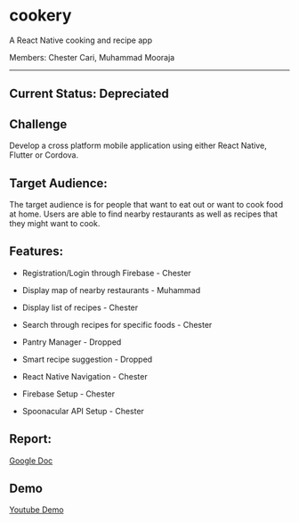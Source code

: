 # cookery

A React Native cooking and recipe app

Members:
Chester Cari, Muhammad Mooraja

---
Current Status: Depreciated
---

## Challenge

Develop a cross platform mobile application using either React Native, Flutter or Cordova.

## Target Audience:

The target audience is for people that want to eat out or want to cook food at home. Users are able to find nearby restaurants as well as recipes that they might want to cook.

## Features:

* Registration/Login through Firebase - Chester
* Display map of nearby restaurants - Muhammad
* Display list of recipes - Chester
* Search through recipes for specific foods - Chester
* Pantry Manager - Dropped
* Smart recipe suggestion - Dropped

* React Native Navigation - Chester
* Firebase Setup - Chester
* Spoonacular API Setup - Chester

## Report:
[Google Doc](https://docs.google.com/document/d/1ojTDhr1ZtZElZ2_DPb8usdPN3EzJVOu8QzPqk1KOLB8/edit?usp=sharing)

## Demo
[Youtube Demo](https://www.youtube.com/watch?v=DU2kU5INRSM&feature=youtu.be)
